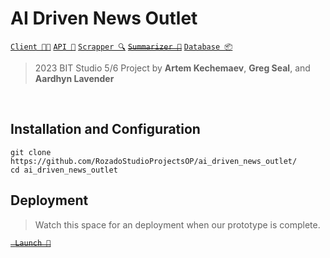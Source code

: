 # AI Driven News Outlet 
[`Client 🧑‍💻`](/client/README.md) 
[`API 📨`](/server/README.md)
[`Scrapper 🔍`](/scraper/README.md)
~~[`Summarizer 📃`](/summarizer/README.md)~~
[`Database 📦`](/database/README.md)

> 2023 BIT Studio 5/6 Project by **Artem Kechemaev**, **Greg Seal**, and **Aardhyn Lavender**

<br/>

## Installation and Configuration

```shell
git clone https://github.com/RozadoStudioProjectsOP/ai_driven_news_outlet/
cd ai_driven_news_outlet
```

## Deployment

> Watch this space for an deployment when our prototype is complete.

[~~` Launch 🚀`~~]()
